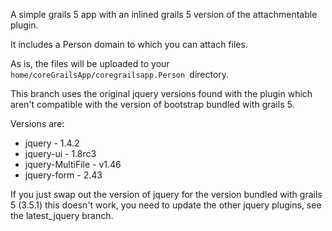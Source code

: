 A simple grails 5 app with an inlined grails 5 version of the attachmentable plugin.

It includes a Person domain to which you can attach files.

As is, the files will be uploaded to your `home/coreGrailsApp/coregrailsapp.Person `directory.

This branch uses the original jquery versions found with the plugin which aren't compatible with the version of bootstrap bundled with grails 5.

Versions are:
* jquery - 1.4.2
* jquery-ui - 1.8rc3
* jquery-MultiFile - v1.46
* jquery-form - 2.43

If you just swap out the version of jquery for the version bundled with grails 5 (3.5.1) this doesn't work, you need to update the other jquery plugins, see the latest_jquery branch. 